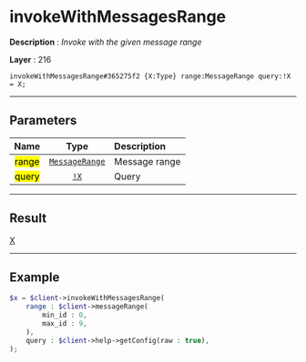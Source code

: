# invokeWithMessagesRange

**Description** : *Invoke with the given message range*

**Layer** : 216

```tl
invokeWithMessagesRange#365275f2 {X:Type} range:MessageRange query:!X = X;
```

---

## Parameters

| Name | Type | Description |
| :---: | :---: | :--- |
| <mark>range</mark> | [`MessageRange`](type/MessageRange) | Message range |
| <mark>query</mark> | [`!X`](type/X) | Query |

---

## Result

[X](type/X)

---

## Example

```php
$x = $client->invokeWithMessagesRange(
	range : $client->messageRange(
		min_id : 0,
		max_id : 9,
	),
	query : $client->help->getConfig(raw : true),
);
```